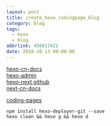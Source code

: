 ```yaml
---
layout: post
title: create_hexo_codingpage_blog
category: blog
tags: 
  - hexo 
  - blog
abbrlink: 456017422
date: 2018-10-13 00:00:00
---
```


[hexo-cn-docs](https://hexo.io/zh-cn/docs/)  
[hexo-admin](https://jaredforsyth.com/hexo-admin/)  
[hexo-next github](https://github.com/theme-next/hexo-theme-next)  
[next-cn-docs](http://theme-next.iissnan.com/)  

[coding-pages](https://coding.net/help/doc/project/creating-project.html#i)  

	npm install hexo-deployer-git --save
	hexo clean && hexo g && hexo d
